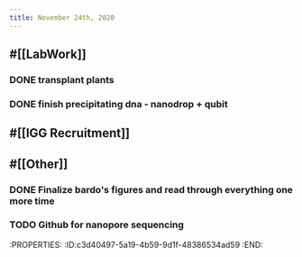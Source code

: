 ```yaml
---
title: November 24th, 2020
---
```


## #[[LabWork]] 
### DONE transplant plants

### DONE finish precipitating dna - nanodrop + qubit

## #[[IGG Recruitment]]

## 

## #[[Other]]
### DONE Finalize bardo's figures and read through everything one more time

### TODO Github for nanopore sequencing
:PROPERTIES:
:ID:c3d40497-5a19-4b59-9d1f-48386534ad59
:END:
